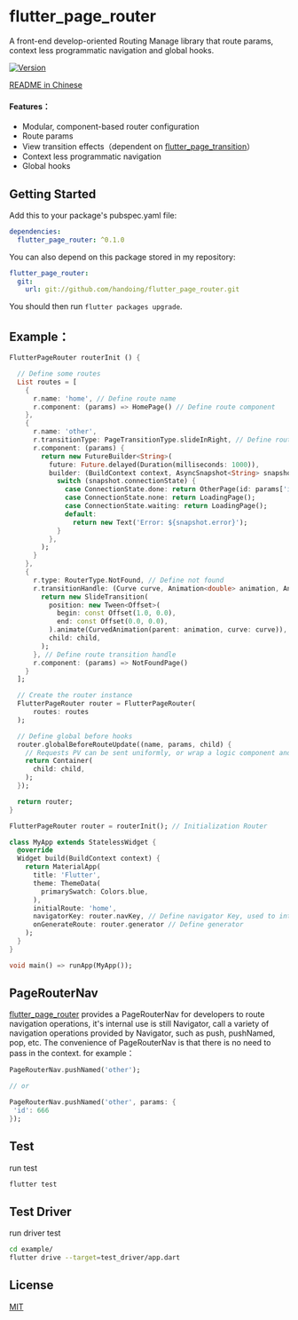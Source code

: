 # flutter_page_router

A front-end develop-oriented Routing Manage library that route params, context less programmatic navigation and global hooks.

[![Version](https://img.shields.io/badge/version-0.1.0-blue.svg)](https://github.com/handoing/flutter_page_router)

[README in Chinese](README-zh.md)

#### Features：
- Modular, component-based router configuration
- Route params
- View transition effects（dependent on [flutter_page_transition](https://github.com/handoing/flutter_page_transition)）
- Context less programmatic navigation
- Global hooks

## Getting Started

Add this to your package's pubspec.yaml file:
```yaml
dependencies:
  flutter_page_router: ^0.1.0
```
You can also depend on this package stored in my repository:
```yaml
flutter_page_router:
  git:
    url: git://github.com/handoing/flutter_page_router.git
```
You should then run `flutter packages upgrade`.

## Example：

```dart
FlutterPageRouter routerInit () {

  // Define some routes
  List routes = [
    {
      r.name: 'home', // Define route name
      r.component: (params) => HomePage() // Define route component
    },
    {
      r.name: 'other',
      r.transitionType: PageTransitionType.slideInRight, // Define route transition type
      r.component: (params) {
        return new FutureBuilder<String>(
          future: Future.delayed(Duration(milliseconds: 1000)),
          builder: (BuildContext context, AsyncSnapshot<String> snapshot) {
            switch (snapshot.connectionState) {
              case ConnectionState.done: return OtherPage(id: params['id']);
              case ConnectionState.none: return LoadingPage();
              case ConnectionState.waiting: return LoadingPage();
              default:
                return new Text('Error: ${snapshot.error}');
            }
          },
        );
      }
    },
    {
      r.type: RouterType.NotFound, // Define not found
      r.transitionHandle: (Curve curve, Animation<double> animation, Animation<double> secondaryAnimation, Widget child) {
        return new SlideTransition(
          position: new Tween<Offset>(
            begin: const Offset(1.0, 0.0),
            end: const Offset(0.0, 0.0),
          ).animate(CurvedAnimation(parent: animation, curve: curve)),
          child: child,
        );
      }, // Define route transition handle
      r.component: (params) => NotFoundPage()
    }
  ];

  // Create the router instance
  FlutterPageRouter router = FlutterPageRouter(
      routes: routes
  );

  // Define global before hooks
  router.globalBeforeRouteUpdate((name, params, child) {
    // Requests PV can be sent uniformly, or wrap a logic component and so on
    return Container(
      child: child,
    );
  });

  return router;
}

FlutterPageRouter router = routerInit(); // Initialization Router

class MyApp extends StatelessWidget {
  @override
  Widget build(BuildContext context) {
    return MaterialApp(
      title: 'Flutter',
      theme: ThemeData(
        primarySwatch: Colors.blue,
      ),
      initialRoute: 'home',
      navigatorKey: router.navKey, // Define navigator Key, used to internally capture context
      onGenerateRoute: router.generator // Define generator
    );
  }
}

void main() => runApp(MyApp());
```

## PageRouterNav

[flutter_page_router](https://github.com/handoing/flutter_page_router) provides a PageRouterNav for developers to route navigation operations, it's internal use is still Navigator, call a variety of navigation operations provided by Navigator, such as push, pushNamed, pop, etc. The convenience of PageRouterNav is that there is no need to pass in the context.
for example：

```dart
PageRouterNav.pushNamed('other');

// or

PageRouterNav.pushNamed('other', params: {
 'id': 666
});
```

## Test

run test
```bash
flutter test
```

## Test Driver

run driver test
```bash
cd example/
flutter drive --target=test_driver/app.dart
```

## License

[MIT](LICENSE)
